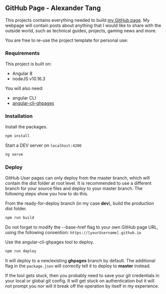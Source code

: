 ## GitHub Page - Alexander Tang

This projects contains everything needed to build [my GitHub page](https://alexandertang.github.io/). My webpage will contain
posts about anything that I would like to share with the outside world, such as technical guides, projects, gaming news and more.

You are free to re-use the project template for personal use:

### Requirements

This project is built on:

- Angular 8
- nodeJS v10.16.3

You will also need:

- angular CLI
- [angular-cli-ghpages](https://www.npmjs.com/package/angular-cli-ghpages)

### Installation

Install the packages.
```bash
npm install
```

Start a DEV server on `localhost:4200`
```bash
ng serve
```

### Deploy

GitHub User pages can only deploy from the master branch, which will contain the dist folder at root level.
It is recommended to use a different branch for your source files and deploy to your master branch.  The following
steps show you how to do this.

From the ready-for-deploy branch (in my case **dev**), build the production dist folder.
```bash
npm run build
```
Do not forget to modify the --base-href flag
to your own GitHub page URL, using the following convention: `https://[yourUsername].github.io`

Use the angular-cli-ghpages tool to deploy. 
```bash
npm run deploy
```
It will deploy to a new/existing **ghpages** branch by default.  The additional flag in the `package.json`
will correctly tell it to deploy to **master** instead. 

If the tool gets stuck, then you probably need to save your git credentials in your local or
global git config. It will get stuck on authentication but it will not prompt you nor will it break off the operation
by itself in my experience.
